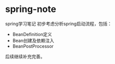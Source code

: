 # spring-note
spring学习笔记
初步考虑分析spring启动流程，包括：
* BeanDefinition定义
* Bean创建及依赖注入
* BeanPostProcessor

后续继续补充完善。
